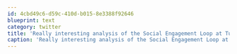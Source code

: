 ```yaml
---
id: 4cbd49c6-d59c-410d-b015-8e3388f92646
blueprint: text
category: twitter
title: 'Really interesting analysis of the Social Engagement Loop at Turntable.fm and other social sites quora.com/User-Acquisiti…'
caption: 'Really interesting analysis of the Social Engagement Loop at Turntable.fm and other social sites <a href="http://www.quora.com/User-Acquisition/How-has-Turntable-fm-grown-so-rapidly-with-no-marketing" title="http://www.quora.com/User-Acquisition/How-has-Turntable-fm-grown-so-rapidly-with-no-marketing" class="link link_untco">quora.com/User-Acquisiti…</a>'
---
```

